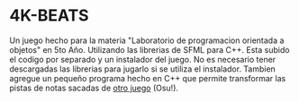 # 4K-BEATS
Un juego hecho para la materia "Laboratorio de programacion orientada a objetos" en 5to Año.
Utilizando las librerias de SFML para C++. Esta subido el codigo por separado y un instalador del juego. No es necesario tener descargadas las librerias para jugarlo si se utiliza el instalador.
Tambien agregue un pequeño programa hecho en C++ que permite transformar las pistas de notas sacadas de [otro juego](https://osu.ppy.sh/home) (Osu!).
